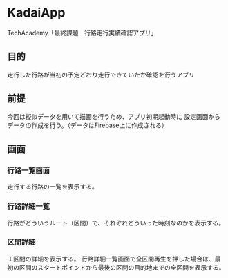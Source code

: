 # KadaiApp
TechAcademy「最終課題　行路走行実績確認アプリ」

## 目的
走行した行路が当初の予定どおり走行できていたか確認を行うアプリ

## 前提
今回は擬似データを用いて描画を行うため、アプリ初期起動時に
設定画面からデータの作成を行う。（データはFirebase上に作成される）

## 画面
### 行路一覧画面
走行する行路の一覧を表示する。

### 行路詳細一覧
行路がどういうルート（区間）で、それぞれどういった時刻なのかを表示する。

### 区間詳細
１区間の詳細を表示する。
行路詳細一覧画面で全区間再生を押した場合は、最初の区間のスタートポイントから最後の区間の目的地までの全区間を表示する。
